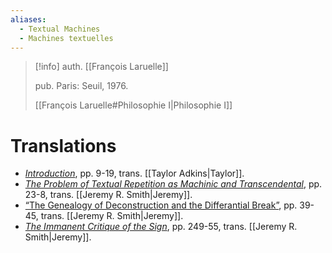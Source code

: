 ```yaml
---
aliases:
  - Textual Machines
  - Machines textuelles
---
```

>[!info]
>auth. [[François Laruelle]]
>
>pub. Paris: Seuil, 1976.
>
>[[François Laruelle#Philosophie I|Philosophie I]]
# Translations

- [_Introduction_](https://speculativeheresy.wordpress.com/2013/09/01/translation-of-f-laruelles-introduction-to-textual-machines/), pp. 9-19, trans. [[Taylor Adkins|Taylor]].
- [_The Problem of Textual Repetition as Machinic and Transcendental_](https://endemictheory.wordpress.com/2021/11/04/translation-of-francois-laruelle-the-problem-of-textual-repetition-as-machinic-and-transcendental-from-machines-textuelles-1976/), pp. 23-8, trans. [[Jeremy R. Smith|Jeremy]].
- [“The Genealogy of Deconstruction and the Differantial Break”](https://endemictheory.wordpress.com/2022/07/19/translation-of-francois-laruelle-genealogy-of-deconstruction-and-the-differantial-break-from-machines-textuelles-1976/), pp. 39-45, trans. [[Jeremy R. Smith|Jeremy]].
- [_The Immanent Critique of the Sign_](https://endemictheory.wordpress.com/2021/05/29/translation-of-francois-laruelle-the-immanent-critique-of-the-sign-from-machines-textuelles-1976/), pp. 249-55, trans. [[Jeremy R. Smith|Jeremy]].